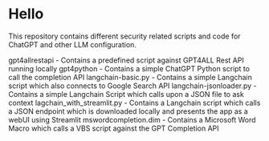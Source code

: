 # Hello
This repository contains different security related scripts and code for ChatGPT and other LLM configuration.

gpt4allrestapi - Contains a predefined script against GPT4ALL Rest API running locally
gpt4python - Contains a simple ChatGPT Python script to call the completion API
langchain-basic.py - Contains a simple Langchain script which also connects to Google Search API
langchain-jsonloader.py - Contains a simple Langchain Script which calls upon a JSON file to ask context
lagchain_with_streamlit.py - Contains a Langchain script which calls a JSON endpoint which is downloaded locally and presents the app as a webUI using Streamlit
mswordcompletion.dim - Contains a Microsoft Word Macro which calls a VBS script against the GPT Completion API
